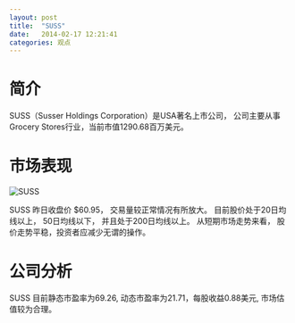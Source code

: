 ```yaml
---
layout: post
title:  "SUSS"
date:   2014-02-17 12:21:41
categories: 观点
---
```


# 简介
SUSS（Susser Holdings Corporation）是USA著名上市公司，
公司主要从事Grocery Stores行业，当前市值1290.68百万美元。

# 市场表现

![SUSS](http://finviz.com/chart.ashx?t=SUSS&ty=c&ta=1&p=d&s=l)

SUSS 昨日收盘价 $60.95，
交易量较正常情况有所放大。
目前股价处于20日均线以上，
50日均线以下，
并且处于200日均线以上。
从短期市场走势来看，
股价走势平稳，投资者应减少无谓的操作。

# 公司分析
SUSS 目前静态市盈率为69.26, 动态市盈率为21.71，每股收益0.88美元,
市场估值较为合理。
